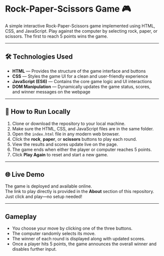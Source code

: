 # Rock-Paper-Scissors Game 🎮

A simple interactive Rock-Paper-Scissors game implemented using HTML, CSS, and JavaScript. Play against the computer by selecting rock, paper, or scissors. The first to reach 5 points wins the game.

---

## 🛠️ Technologies Used

- **HTML** — Provides the structure of the game interface and buttons  
- **CSS** — Styles the game UI for a clean and user-friendly experience  
- **JavaScript (ES6)** — Contains the core game logic and UI interactions  
- **DOM Manipulation** — Dynamically updates the game status, scores, and winner messages on the webpage  

---

## 🚀 How to Run Locally

1. Clone or download the repository to your local machine.  
2. Make sure the HTML, CSS, and JavaScript files are in the same folder.  
3. Open the `index.html` file in any modern web browser.  
4. Click the **rock**, **paper**, or **scissors** buttons to play each round.  
5. View the results and scores update live on the page.  
6. The game ends when either the player or computer reaches 5 points.  
7. Click **Play Again** to reset and start a new game.  

---

## 🌐 Live Demo

The game is deployed and available online.  
The link to play directly is provided in the **About** section of this repository.  
Just click and play—no setup needed!

---

## Gameplay

- You choose your move by clicking one of the three buttons.  
- The computer randomly selects its move.  
- The winner of each round is displayed along with updated scores.  
- Once a player hits 5 points, the game announces the overall winner and disables further input.  


